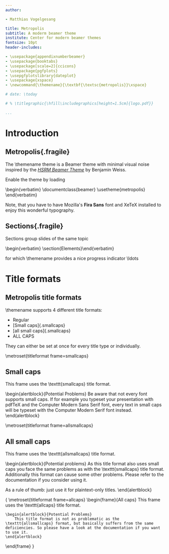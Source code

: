 ```yaml
---
author:

- Matthias Vogelgesang

title: Metropolis
subtitle: A moderm beamer theme
institute: Center for modern beamer themes
fontsize: 10pt
header-includes:

- \usepackage{appendixnumberbeamer}
- \usepackage{booktabs}
- \usepackage[scale=2]{ccicons}
- \usepackage{pgfplots}
- \usepgfplotslibrary{dateplot}
- \usepackage{xspace}
- \newcommand{\themename}{\textbf{\textsc{metropolis}}\xspace}

# date: \today

# % \titlegraphic{\hfill\includegraphics[height=1.5cm]{logo.pdf}}

...
```


<!-- ## Table of contents

\setbeamertemplate{section in toc}[sections numbered]
\tableofcontents[hideallsubsections] -->

# Introduction

## Metropolis{.fragile}

The \themename theme is a Beamer theme with minimal visual noise
inspired by the [*HSRM Beamer Theme*](https://github.com/hsrmbeamertheme/hsrmbeamertheme) by Benjamin Weiss.

Enable the theme by loading

  \begin{verbatim}
  \documentclass{beamer}
  \usetheme{metropolis}
  \end{verbatim}

  Note, that you have to have Mozilla's **Fira Sans** font and XeTeX  installed to enjoy this wonderful typography.

## Sections{.fragile}

Sections group slides of the same topic

  \begin{verbatim}    \section{Elements}\end{verbatim}

for which \themename provides a nice progress indicator \ldots

# Title formats

## Metropolis title formats

\themename supports 4 different title formats:

- Regular
- [Small caps]{.smallcaps}
- [all small caps]{.smallcaps}
- ALL CAPS

They can either be set at once for every title type or individually.

<!-- { -->
\metroset{titleformat frame=smallcaps}

## Small caps

This frame uses the \texttt{smallcaps} title format.

\begin{alertblock}{Potential Problems}
Be aware that not every font supports small caps. If for example you typeset your presentation with pdfTeX and the Computer Modern Sans Serif font, every text in small caps will be typeset with the Computer Modern Serif font instead.
\end{alertblock}

<!-- } -->

<!-- { -->
\metroset{titleformat frame=allsmallcaps}

## All small caps

This frame uses the \texttt{allsmallcaps} title format.

\begin{alertblock}{Potential problems}
As this title format also uses small caps you face the same problems as with the \texttt{smallcaps} title format. Additionally this format can cause some other problems. Please refer to the documentation if you consider using it.

As a rule of thumb: just use it for plaintext-only titles.
\end{alertblock}

<!-- } -->

{
\metroset{titleformat frame=allcaps}
\begin{frame}{All caps}
	This frame uses the \texttt{allcaps} title format.

	\begin{alertblock}{Potential Problems}
		This title format is not as problematic as the \texttt{allsmallcaps} format, but basically suffers from the same deficiencies. So please have a look at the documentation if you want to use it.
	\end{alertblock}
\end{frame}
}
<!--

\section{Elements}

\begin{frame}[fragile]{Typography}
      \begin{verbatim}The theme provides sensible defaults to
\emph{emphasize} text, \alert{accent} parts
or show \textbf{bold} results.\end{verbatim}

  \begin{center}becomes\end{center}

  The theme provides sensible defaults to \emph{emphasize} text,
  \alert{accent} parts or show \textbf{bold} results.
\end{frame}

\begin{frame}{Font feature test}
  \begin{itemize}
    \item Regular
    \item \textit{Italic}
    \item \textsc{Small Caps}
    \item \textbf{Bold}
    \item \textbf{\textit{Bold Italic}}
    \item \textbf{\textsc{Bold Small Caps}}
    \item \texttt{Monospace}
    \item \texttt{\textit{Monospace Italic}}
    \item \texttt{\textbf{Monospace Bold}}
    \item \texttt{\textbf{\textit{Monospace Bold Italic}}}
  \end{itemize}
\end{frame}

\begin{frame}{Lists}
  \begin{columns}[T,onlytextwidth]
    \column{0.33\textwidth}
      Items
      \begin{itemize}
        \item Milk \item Eggs \item Potatoes
      \end{itemize}

    \column{0.33\textwidth}
      Enumerations
      \begin{enumerate}
        \item First, \item Second and \item Last.
      \end{enumerate}

    \column{0.33\textwidth}
      Descriptions
      \begin{description}
        \item[PowerPoint] Meeh. \item[Beamer] Yeeeha.
      \end{description}
  \end{columns}
\end{frame}
\begin{frame}{Animation}
  \begin{itemize}[<+- | alert@+>]
    \item \alert<4>{This is\only<4>{ really} important}
    \item Now this
    \item And now this
  \end{itemize}
\end{frame}
\begin{frame}{Figures}
  \begin{figure}
    \newcounter{density}
    \setcounter{density}{20}
    \begin{tikzpicture}
      \def\couleur{alerted text.fg}
      \path[coordinate] (0,0)  coordinate(A)
                  ++( 90:5cm) coordinate(B)
                  ++(0:5cm) coordinate(C)
                  ++(-90:5cm) coordinate(D);
      \draw[fill=\couleur!\thedensity] (A) -- (B) -- (C) --(D) -- cycle;
      \foreach \x in {1,...,40}{%
          \pgfmathsetcounter{density}{\thedensity+20}
          \setcounter{density}{\thedensity}
          \path[coordinate] coordinate(X) at (A){};
          \path[coordinate] (A) -- (B) coordinate[pos=.10](A)
                              -- (C) coordinate[pos=.10](B)
                              -- (D) coordinate[pos=.10](C)
                              -- (X) coordinate[pos=.10](D);
          \draw[fill=\couleur!\thedensity] (A)--(B)--(C)-- (D) -- cycle;
      }
    \end{tikzpicture}
    \caption{Rotated square from
    \href{http://www.texample.net/tikz/examples/rotated-polygons/}{texample.net}.}
  \end{figure}
\end{frame}
\begin{frame}{Tables}
  \begin{table}
    \caption{Largest cities in the world (source: Wikipedia)}
    \begin{tabular}{@{} lr @{}}
      \toprule
      City & Population\\
      \midrule
      Mexico City & 20,116,842\\
      Shanghai & 19,210,000\\
      Peking & 15,796,450\\
      Istanbul & 14,160,467\\
      \bottomrule
    \end{tabular}
  \end{table}
\end{frame}
\begin{frame}{Blocks}
  Three different block environments are pre-defined and may be styled with an
  optional background color.

  \begin{columns}[T,onlytextwidth]
    \column{0.5\textwidth}
      \begin{block}{Default}
        Block content.
      \end{block}

      \begin{alertblock}{Alert}
        Block content.
      \end{alertblock}

      \begin{exampleblock}{Example}
        Block content.
      \end{exampleblock}

    \column{0.5\textwidth}

      \metroset{block=fill}

      \begin{block}{Default}
        Block content.
      \end{block}

      \begin{alertblock}{Alert}
        Block content.
      \end{alertblock}

      \begin{exampleblock}{Example}
        Block content.
      \end{exampleblock}

  \end{columns}
\end{frame}
\begin{frame}{Math}
  \begin{equation*}
    e = \lim_{n\to \infty} \left(1 + \frac{1}{n}\right)^n
  \end{equation*}
\end{frame}
\begin{frame}{Line plots}
  \begin{figure}
    \begin{tikzpicture}
      \begin{axis}[
        mlineplot,
        width=0.9\textwidth,
        height=6cm,
      ]

        \addplot {sin(deg(x))};
        \addplot+[samples=100] {sin(deg(2*x))};

      \end{axis}
    \end{tikzpicture}
  \end{figure}
\end{frame}
\begin{frame}{Bar charts}
  \begin{figure}
    \begin{tikzpicture}
      \begin{axis}[
        mbarplot,
        xlabel={Foo},
        ylabel={Bar},
        width=0.9\textwidth,
        height=6cm,
      ]

      \addplot plot coordinates {(1, 20) (2, 25) (3, 22.4) (4, 12.4)};
      \addplot plot coordinates {(1, 18) (2, 24) (3, 23.5) (4, 13.2)};
      \addplot plot coordinates {(1, 10) (2, 19) (3, 25) (4, 15.2)};

      \legend{lorem, ipsum, dolor}

      \end{axis}
    \end{tikzpicture}
  \end{figure}
\end{frame}
\begin{frame}{Quotes}
  \begin{quote}
    Veni, Vidi, Vici
  \end{quote}
\end{frame}

{%
\setbeamertemplate{frame footer}{My custom footer}
\begin{frame}[fragile]{Frame footer}
    \themename defines a custom beamer template to add a text to the footer. It can be set via
    \begin{verbatim}\setbeamertemplate{frame footer}{My custom footer}\end{verbatim}
\end{frame}
}

\begin{frame}{References}
  Some references to showcase [allowframebreaks] \cite{knuth92,ConcreteMath,Simpson,Er01,greenwade93}
\end{frame}

\section{Conclusion}

\begin{frame}{Summary}

  Get the source of this theme and the demo presentation from

  \begin{center}\url{github.com/matze/mtheme}\end{center}

  The theme \emph{itself} is licensed under a
  \href{http://creativecommons.org/licenses/by-sa/4.0/}{Creative Commons
  Attribution-ShareAlike 4.0 International License}.

  \begin{center}\ccbysa\end{center}

\end{frame}

\begin{frame}[standout]
  Questions?
\end{frame}

\appendix

\begin{frame}[fragile]{Backup slides}
  Sometimes, it is useful to add slides at the end of your presentation to
  refer to during audience questions.

  The best way to do this is to include the \verb|appendixnumberbeamer|
  package in your preamble and call \verb|\appendix| before your backup slides.

  \themename will automatically turn off slide numbering and progress bars for
  slides in the appendix.
\end{frame}

\begin{frame}[allowframebreaks]{References}

  \bibliography{demo}
  \bibliographystyle{abbrv}

\end{frame}

\end{document} -->
